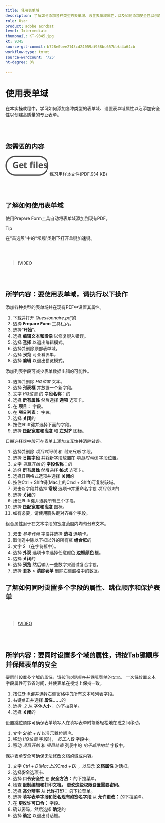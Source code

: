 ```yaml
---
title: 使用表单域
description: 了解如何添加各种类型的表单域、设置表单域属性，以及如何添加安全性以创建高质量的专业表单
role: User
product: adobe acrobat
level: Intermediate
thumbnail: KT-9345.jpg
kt: 9345
source-git-commit: b728e0bee2743cd24059a5958bc657bb6a4a64cb
workflow-type: tm+mt
source-wordcount: '725'
ht-degree: 0%

---
```


# 使用表单域

在本实操教程中，学习如何添加各种类型的表单域、设置表单域属性以及添加安全性以创建高质量的专业表单。

<br> 

## 您需要的内容

[![获取文件](../assets/Getfiles.svg)](../assets/Questionnaire.pdf)
练习用样本文件(PDF,934 KB)

<br> 

## 了解如何使用表单域

使用Prepare Form工具自动将表单域添加到现有PDF。

>[!TIP]
>
>在“首选项”中的“常规”类别下打开单键加速键。

<br> 

>[!VIDEO](https://video.tv.adobe.com/v/340084?hidetitle=true)

<br> 

## 所学内容：要使用表单域，请执行以下操作

添加各种类型的表单域并在现有PDF中设置其属性。

1. 下载并打开 *Questionnaire.pdf*&#x200B;的
1. 选择 **Prepare Form** 工具栏内。
1. 选择“**开始**”。
1. 选择 **编辑文本和图像** 以修复键入错误。
1. 选择 **选择** 以退出编辑模式。
1. 选择并删除顶部表单域。
1. 选择 **预览** 可查看表单。
1. 选择 **编辑** 以退出预览模式。

添加列表字段可减少表单数据出错的可能性。

1. 选择并删除 *HQ位置* 文本。
1. 选择 **列表框** 并放置一个新字段。
1. 文字 *HQ位置* 的 **字段名称：**&#x200B;的
1. 选择 **所有属性** 然后选择 **选项** 选项卡。
1. 在 **项目：** 字段。
1. 在 **项目列表：** 字段。
1. 选择 **关闭**&#x200B;的
1. 按住Shift键并选择下面的字段。
1. 选择 **匹配宽度和高度** 和 **左对齐** 图标。

日期选择器字段可在表单上添加交互性并消除错误。

1. 选择并删除 *项目时间线* 和 *结束日期* 字段。
1. 选择 **日期字段** 并将新字段放置在 *项目时间线* 字段位置。
1. 文字 *项目开始* 的 **字段名称：**&#x200B;的
1. 选择 **所有属性** 然后选择 **格式** 选项卡。
1. 选择日期格式选项并选择 **关闭**&#x200B;的
1. 按住Ctrl + Shift键(Mac上的Cmd + Shift)可复制该域。
1. 双击新字段并选择 **常规** 选项卡并重命名字段 *项目结束*&#x200B;的
1. 选择 **关闭**&#x200B;的
1. 按住Shift键并选择所有三个字段。
1. 选择 **匹配宽度和高度** 图标。
1. 如有必要，请使用箭头键对齐每个字段。

组合属性用于在文本字段的宽度范围内均匀分布文本。

1. 双击 *参考代码* 字段并选择 **选项** 选项卡。
1. 取消选中除以下框以外的所有框 **组合框**&#x200B;的
1. 文字 *5* （在字符框中）。
1. 选择 **外观** 选项卡中选择任意颜色 **边框颜色** 框。
1. 选择 **关闭**&#x200B;的
1. 选择 **预览** 然后输入一些数字来测试复合字段。
1. 选择 **更多** > **清除表单** 删除右侧窗格中的数据。

## 了解如何同时设置多个字段的属性、跳位顺序和保护表单

<br> 

>[!VIDEO](https://video.tv.adobe.com/v/340096?hidetitle=true)

<br> 

## 所学内容：要同时设置多个域的属性，请按Tab键顺序并保障表单的安全

要同时设置多个域的属性，请按Tab键顺序并保障表单的安全。 一次性设置文本字段属性可节省时间，并使表单在视觉上保持一致。

1. 按住Shift键并选择右侧窗格中的所有文本和列表字段。
1. 右键单击并选择 **属性……**&#x200B;的
1. 选择 *12* 从 **字体大小：** 的下拉菜单。
1. 选择 **关闭**&#x200B;的

设置跳位顺序可确保表单填写人在填写表单时能够轻松地在域之间移动。

1. 文字 *Shift + N* 以显示跳位顺序。
1. 移动 *HQ位置* 字段时， *员工人数* 字段中。
1. 移动 *项目开始* 和 *项目结束* 列表中的 *电子邮件地址* 字段中。

保护表单安全可确保无法修改文档的域或内容。

1. 文字 *Ctrl + D(Mac上的Cmd + D)* ，以显示 **文档属性** 对话框。
1. 选择&#x200B;**安全**&#x200B;选项卡.
1. 选择 **口令安全性** 在 **安全方法：** 的下拉菜单。
1. 检查 **限制编辑和打印文档。 更改这些权限设置需要密码。**
1. 选择 **高分辨率** 从 **允许打印：** 的下拉菜单。
1. 选择 **填写表单字段和签名现有的签名字段** 从 **允许更改：** 的下拉菜单。
1. 在 **更改许可口令：** 字段。
1. 确认密码，然后选择 **确定**&#x200B;的
1. 选择 **确定** 以退出对话框。